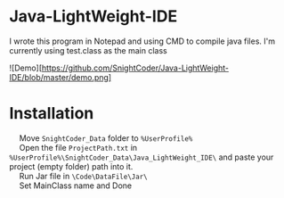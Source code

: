 # Java-LightWeight-IDE
 I wrote this program in Notepad and using CMD to compile java files.
 I'm currently using test.class as the main class <br>
 
![Demo][https://github.com/SnightCoder/Java-LightWeight-IDE/blob/master/demo.png]

 # Installation <br>
 &emsp; Move `SnightCoder_Data` folder to `%UserProfile%`
    <br>
    &emsp; Open the file `ProjectPath.txt` in  `%UserProfile%\SnightCoder_Data\Java_LightWeight_IDE\` and paste your project (empty folder) path into it.
    <br>
    &emsp; Run Jar file in `\Code\DataFile\Jar\`
    <br>
    &emsp; Set MainClass name and Done
